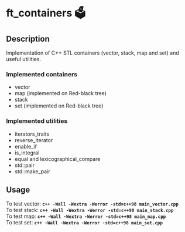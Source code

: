 # ft_containers :ballot_box:

## Description
Implementation of C++ STL containers (vector, stack, map and set) and useful utilities.
### Implemented containers
- vector <br>
- map (implemented on Red-black tree) <br>
- stack <br>
- set (implemented on Red-black tree)<br>
### Implemented utilities

- iterators_traits <br>
- reverse_iterator <br>
- enable_if <br>
- is_integral <br>
- equal and lexicographical_compare <br>
- std::pair <br>
- std::make_pair <br>

## Usage
To test vector: **`c++ -Wall -Wextra -Werror -std=c++98 main_vector.cpp`** <br>
To test stack: **`c++ -Wall -Wextra -Werror -std=c++98 main_stack.cpp`** <br>
To test map: **`c++ -Wall -Wextra -Werror -std=c++98 main_map.cpp`** <br>
To test set: **`c++ -Wall -Wextra -Werror -std=c++98 main_set.cpp`** <br>
